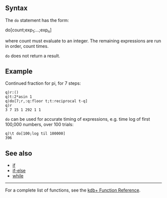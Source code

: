 Syntax
------

The `do` statement has the form:

  
do\[count;exp<sub>1</sub>;...;exp<sub>n</sub>\]

where count must evaluate to an integer. The remaining expressions are run in order, count times.

`do` does not return a result.

Example
-------

Continued fraction for pi, for 7 steps:

    q)r:()
    q)t:2*asin 1
    q)do[7;r,:q:floor t;t:reciprocal t-q]
    q)r
    3 7 15 1 292 1 1

`do` can be used for accurate timing of expressions, e.g. time log of first 100,000 numbers, over 100 trials:

    q)\t do[100;log til 100000]
    396

See also
--------

-   [if](Reference/if "wikilink")
-   [if-else](Reference/DollarSign "wikilink")
-   [while](Reference/while "wikilink")

------------------------------------------------------------------------

For a complete list of functions, see the [kdb+ Function Reference](Reference "wikilink").
